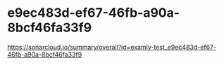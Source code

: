 # e9ec483d-ef67-46fb-a90a-8bcf46fa33f9
https://sonarcloud.io/summary/overall?id=examly-test_e9ec483d-ef67-46fb-a90a-8bcf46fa33f9
